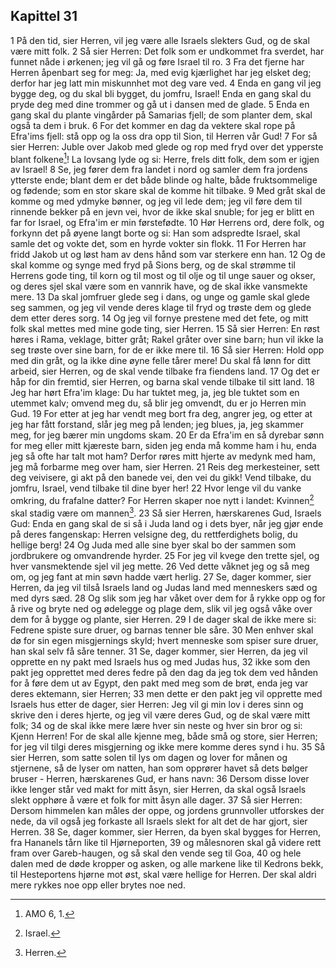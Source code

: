 ## Kapittel 31

1 På den tid, sier Herren, vil jeg være alle Israels slekters Gud, og de skal være mitt folk.
2 Så sier Herren: Det folk som er undkommet fra sverdet, har funnet nåde i ørkenen; jeg vil gå og føre Israel til ro.
3 Fra det fjerne har Herren åpenbart seg for meg: Ja, med evig kjærlighet har jeg elsket deg; derfor har jeg latt min miskunnhet mot deg vare ved.
4 Enda en gang vil jeg bygge deg, og du skal bli bygget, du jomfru, Israel! Enda en gang skal du pryde deg med dine trommer og gå ut i dansen med de glade.
5 Enda en gang skal du plante vingårder på Samarias fjell; de som planter dem, skal også ta dem i bruk.
6 For det kommer en dag da vektere skal rope på Efra'ims fjell: stå opp og la oss dra opp til Sion, til Herren vår Gud!
7 For så sier Herren: Juble over Jakob med glede og rop med fryd over det ypperste blant folkene[^1]! La lovsang lyde og si: Herre, frels ditt folk, dem som er igjen av Israel!
8 Se, jeg fører dem fra landet i nord og samler dem fra jordens ytterste ende; blant dem er det både blinde og halte, både fruktsommelige og fødende; som en stor skare skal de komme hit tilbake.
9 Med gråt skal de komme og med ydmyke bønner, og jeg vil lede dem; jeg vil føre dem til rinnende bekker på en jevn vei, hvor de ikke skal snuble; for jeg er blitt en far for Israel, og Efra'im er min førstefødte.
10 Hør Herrens ord, dere folk, og forkynn det på øyene langt borte og si: Han som adspredte Israel, skal samle det og vokte det, som en hyrde vokter sin flokk.
11 For Herren har fridd Jakob ut og løst ham av dens hånd som var sterkere enn han.
12 Og de skal komme og synge med fryd på Sions berg, og de skal strømme til Herrens gode ting, til korn og til most og til olje og til unge sauer og okser, og deres sjel skal være som en vannrik have, og de skal ikke vansmekte mere.
13 Da skal jomfruer glede seg i dans, og unge og gamle skal glede seg sammen, og jeg vil vende deres klage til fryd og trøste dem og glede dem etter deres sorg.
14 Og jeg vil fornye prestene med det fete, og mitt folk skal mettes med mine gode ting, sier Herren.
15 Så sier Herren: En røst høres i Rama, veklage, bitter gråt; Rakel gråter over sine barn; hun vil ikke la seg trøste over sine barn, for de er ikke mere til.
16 Så sier Herren: Hold opp med din gråt, og la ikke dine øyne felle tårer mere! Du skal få lønn for ditt arbeid, sier Herren, og de skal vende tilbake fra fiendens land.
17 Og det er håp for din fremtid, sier Herren, og barna skal vende tilbake til sitt land.
18 Jeg har hørt Efra'im klage: Du har tuktet meg, ja, jeg ble tuktet som en utemmet kalv; omvend meg du, så blir jeg omvendt, du er jo Herren min Gud.
19 For etter at jeg har vendt meg bort fra deg, angrer jeg, og etter at jeg har fått forstand, slår jeg meg på lenden; jeg blues, ja, jeg skammer meg, for jeg bærer min ungdoms skam.
20 Er da Efra'im en så dyrebar sønn for meg eller mitt kjæreste barn, siden jeg enda må komme ham i hu, enda jeg så ofte har talt mot ham? Derfor røres mitt hjerte av medynk med ham, jeg må forbarme meg over ham, sier Herren.
21 Reis deg merkesteiner, sett deg veivisere, gi akt på den banede vei, den vei du gikk! Vend tilbake, du jomfru, Israel, vend tilbake til dine byer her!
22 Hvor lenge vil du vanke omkring, du frafalne datter? For Herren skaper noe nytt i landet: Kvinnen[^2] skal stadig være om mannen[^3].
23 Så sier Herren, hærskarenes Gud, Israels Gud: Enda en gang skal de si så i Juda land og i dets byer, når jeg gjør ende på deres fangenskap: Herren velsigne deg, du rettferdighets bolig, du hellige berg!
24 Og Juda med alle sine byer skal bo der sammen som jordbrukere og omvandrende hyrder.
25 For jeg vil kvege den trette sjel, og hver vansmektende sjel vil jeg mette.
26 Ved dette våknet jeg og så meg om, og jeg fant at min søvn hadde vært herlig.
27 Se, dager kommer, sier Herren, da jeg vil tilså Israels land og Judas land med menneskers sæd og med dyrs sæd.
28 Og slik som jeg har våket over dem for å rykke opp og for å rive og bryte ned og ødelegge og plage dem, slik vil jeg også våke over dem for å bygge og plante, sier Herren.
29 I de dager skal de ikke mere si: Fedrene spiste sure druer, og barnas tenner ble såre.
30 Men enhver skal dø for sin egen misgjernings skyld; hvert menneske som spiser sure druer, han skal selv få såre tenner.
31 Se, dager kommer, sier Herren, da jeg vil opprette en ny pakt med Israels hus og med Judas hus,
32 ikke som den pakt jeg opprettet med deres fedre på den dag da jeg tok dem ved hånden for å føre dem ut av Egypt, den pakt med meg som de brøt, enda jeg var deres ektemann, sier Herren;
33 men dette er den pakt jeg vil opprette med Israels hus etter de dager, sier Herren: Jeg vil gi min lov i deres sinn og skrive den i deres hjerte, og jeg vil være deres Gud, og de skal være mitt folk;
34 og de skal ikke mere lære hver sin neste og hver sin bror og si: Kjenn Herren! For de skal alle kjenne meg, både små og store, sier Herren; for jeg vil tilgi deres misgjerning og ikke mere komme deres synd i hu.
35 Så sier Herren, som satte solen til lys om dagen og lover for månen og stjernene, så de lyser om natten, han som opprører havet så dets bølger bruser - Herren, hærskarenes Gud, er hans navn:
36 Dersom disse lover ikke lenger står ved makt for mitt åsyn, sier Herren, da skal også Israels slekt opphøre å være et folk for mitt åsyn alle dager.
37 Så sier Herren: Dersom himmelen kan måles der oppe, og jordens grunnvoller utforskes der nede, da vil også jeg forkaste all Israels slekt for alt det de har gjort, sier Herren.
38 Se, dager kommer, sier Herren, da byen skal bygges for Herren, fra Hananels tårn like til Hjørneporten,
39 og målesnoren skal gå videre rett fram over Gareb-haugen, og så skal den vende seg til Goa,
40 og hele dalen med de døde kropper og asken, og alle markene like til Kedrons bekk, til Hesteportens hjørne mot øst, skal være hellige for Herren. Der skal aldri mere rykkes noe opp eller brytes noe ned.

[^1]:  AMO 6, 1.
[^2]:  Israel.
[^3]:  Herren.
